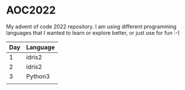 # AOC2022

My advent of code 2022 repository.  I am using different programming
languages that I wanted to learn or explore better, or just use for
fun :-)

| Day | Language |
|:----|:---------|
| 1   | idris2   |
| 2   | idris2   |
| 3   | Python3  |
|     |          |
